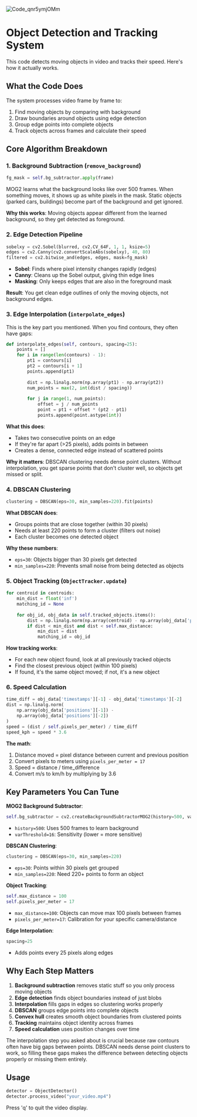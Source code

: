 ![Code_qnr5ymjOMm](https://github.com/user-attachments/assets/5a1b3836-dc5a-41df-a3a0-5950398bf1ee)



# Object Detection and Tracking System

This code detects moving objects in video and tracks their speed. Here's how it actually works.

## What the Code Does

The system processes video frame by frame to:
1. Find moving objects by comparing with background
2. Draw boundaries around objects using edge detection
3. Group edge points into complete objects
4. Track objects across frames and calculate their speed

## Core Algorithm Breakdown

### 1. Background Subtraction (`remove_background`)

```python
fg_mask = self.bg_subtractor.apply(frame)
```

MOG2 learns what the background looks like over 500 frames. When something moves, it shows up as white pixels in the mask. Static objects (parked cars, buildings) become part of the background and get ignored.

**Why this works**: Moving objects appear different from the learned background, so they get detected as foreground.

### 2. Edge Detection Pipeline

```python
sobelxy = cv2.Sobel(blurred, cv2.CV_64F, 1, 1, ksize=5)
edges = cv2.Canny(cv2.convertScaleAbs(sobelxy), 40, 80)
filtered = cv2.bitwise_and(edges, edges, mask=fg_mask)
```

- **Sobel**: Finds where pixel intensity changes rapidly (edges)
- **Canny**: Cleans up the Sobel output, giving thin edge lines
- **Masking**: Only keeps edges that are also in the foreground mask

**Result**: You get clean edge outlines of only the moving objects, not background edges.

### 3. Edge Interpolation (`interpolate_edges`)

This is the key part you mentioned. When you find contours, they often have gaps:

```python
def interpolate_edges(self, contours, spacing=25):
    points = []
    for i in range(len(contours) - 1):
        pt1 = contours[i]
        pt2 = contours[i + 1]
        points.append(pt1)
        
        dist = np.linalg.norm(np.array(pt1) - np.array(pt2))
        num_points = max(2, int(dist / spacing))
        
        for j in range(1, num_points):
            offset = j / num_points
            point = pt1 + offset * (pt2 - pt1)
            points.append(point.astype(int))
```

**What this does**: 
- Takes two consecutive points on an edge
- If they're far apart (>25 pixels), adds points in between
- Creates a dense, connected edge instead of scattered points

**Why it matters**: DBSCAN clustering needs dense point clusters. Without interpolation, you get sparse points that don't cluster well, so objects get missed or split.

### 4. DBSCAN Clustering

```python
clustering = DBSCAN(eps=30, min_samples=220).fit(points)
```

**What DBSCAN does**:
- Groups points that are close together (within 30 pixels)
- Needs at least 220 points to form a cluster (filters out noise)
- Each cluster becomes one detected object

**Why these numbers**: 
- `eps=30`: Objects bigger than 30 pixels get detected
- `min_samples=220`: Prevents small noise from being detected as objects

### 5. Object Tracking (`ObjectTracker.update`)

```python
for centroid in centroids:
    min_dist = float('inf')
    matching_id = None
    
    for obj_id, obj_data in self.tracked_objects.items():
        dist = np.linalg.norm(np.array(centroid) - np.array(obj_data['positions'][-1]))
        if dist < min_dist and dist < self.max_distance:
            min_dist = dist
            matching_id = obj_id
```

**How tracking works**:
- For each new object found, look at all previously tracked objects
- Find the closest previous object (within 100 pixels)
- If found, it's the same object moved; if not, it's a new object

### 6. Speed Calculation

```python
time_diff = obj_data['timestamps'][-1] - obj_data['timestamps'][-2]
dist = np.linalg.norm(
    np.array(obj_data['positions'][-1]) - 
    np.array(obj_data['positions'][-2])
)
speed = (dist / self.pixels_per_meter) / time_diff
speed_kph = speed * 3.6
```

**The math**:
1. Distance moved = pixel distance between current and previous position
2. Convert pixels to meters using `pixels_per_meter = 17`
3. Speed = distance / time_difference
4. Convert m/s to km/h by multiplying by 3.6

## Key Parameters You Can Tune

**MOG2 Background Subtractor**:
```python
self.bg_subtractor = cv2.createBackgroundSubtractorMOG2(history=500, varThreshold=16, detectShadows=False)
```
- `history=500`: Uses 500 frames to learn background
- `varThreshold=16`: Sensitivity (lower = more sensitive)

**DBSCAN Clustering**:
```python
clustering = DBSCAN(eps=30, min_samples=220)
```
- `eps=30`: Points within 30 pixels get grouped
- `min_samples=220`: Need 220+ points to form an object

**Object Tracking**:
```python
self.max_distance = 100
self.pixels_per_meter = 17
```
- `max_distance=100`: Objects can move max 100 pixels between frames
- `pixels_per_meter=17`: Calibration for your specific camera/distance

**Edge Interpolation**:
```python
spacing=25
```
- Adds points every 25 pixels along edges

## Why Each Step Matters

1. **Background subtraction** removes static stuff so you only process moving objects
2. **Edge detection** finds object boundaries instead of just blobs
3. **Interpolation** fills gaps in edges so clustering works properly
4. **DBSCAN** groups edge points into complete objects
5. **Convex hull** creates smooth object boundaries from clustered points
6. **Tracking** maintains object identity across frames
7. **Speed calculation** uses position changes over time

The interpolation step you asked about is crucial because raw contours often have big gaps between points. DBSCAN needs dense point clusters to work, so filling these gaps makes the difference between detecting objects properly or missing them entirely.

## Usage

```python
detector = ObjectDetector()
detector.process_video("your_video.mp4")
```

Press 'q' to quit the video display.
